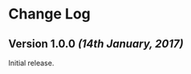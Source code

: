 Change Log
==========

Version 1.0.0 *(14th January, 2017)*
-------------------------------------

Initial release.
